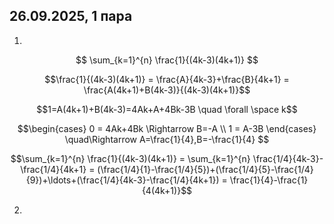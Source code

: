 ## 26.09.2025, 1 пара

1.

$$
\sum_{k=1}^{n} \frac{1}{(4k-3)(4k+1)}
$$

$$\frac{1}{(4k-3)(4k+1)} = 
\frac{A}{4k-3}+\frac{B}{4k+1} = 
\frac{A(4k+1)+B(4k-3)}{(4k-3)(4k+1)}$$

$$1=A(4k+1)+B(4k-3)=4Ak+A+4Bk-3B \quad \forall \space k$$

$$\begin{cases}
  0 = 4Ak+4Bk \Rightarrow B=-A \\ 
  1 = A-3B
\end{cases}
\quad\Rightarrow A=\frac{1}{4},B=-\frac{1}{4}
$$

$$\sum_{k=1}^{n} \frac{1}{(4k-3)(4k+1)} = \sum_{k=1}^{n} \frac{1/4}{4k-3}-\frac{1/4}{4k+1} = (\frac{1/4}{1}-\frac{1/4}{5})+(\frac{1/4}{5}-\frac{1/4}{9})+\ldots+(\frac{1/4}{4k-3}-\frac{1/4}{4k+1}) = \frac{1}{4}-\frac{1}{4(4k+1)}$$

2.
